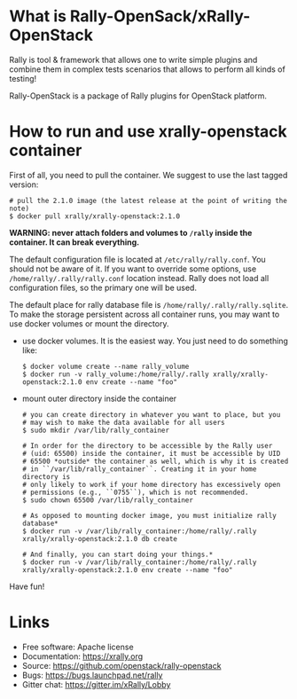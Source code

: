 # What is Rally-OpenSack/xRally-OpenStack

Rally is tool & framework that allows one to write simple plugins and combine
them in complex tests scenarios that allows to perform all kinds of testing!

Rally-OpenStack is a package of Rally plugins for OpenStack platform. 

# How to run and use xrally-openstack container

First of all, you need to pull the container. We suggest to use the last
tagged version:

    # pull the 2.1.0 image (the latest release at the point of writing the note)
    $ docker pull xrally/xrally-openstack:2.1.0

**WARNING: never attach folders and volumes to `/rally` inside the container. It can break everything.**

The default configuration file is located at `/etc/rally/rally.conf`. You
should not be aware of it. If you want to override some options, use
`/home/rally/.rally/rally.conf` location instead. Rally does not load all
configuration files, so the primary one will be used.

The default place for rally database file is `/home/rally/.rally/rally.sqlite`.
To make the storage persistent across all container runs, you may want to use
docker volumes or mount the directory.

* use docker volumes. It is the easiest way. You just need to do something like:

      $ docker volume create --name rally_volume
      $ docker run -v rally_volume:/home/rally/.rally xrally/xrally-openstack:2.1.0 env create --name "foo"

* mount outer directory inside the container

      # you can create directory in whatever you want to place, but you
      # may wish to make the data available for all users
      $ sudo mkdir /var/lib/rally_container
      
      # In order for the directory to be accessible by the Rally user
      # (uid: 65500) inside the container, it must be accessible by UID
      # 65500 *outside* the container as well, which is why it is created
      # in ``/var/lib/rally_container``. Creating it in your home directory is
      # only likely to work if your home directory has excessively open
      # permissions (e.g., ``0755``), which is not recommended.
      $ sudo chown 65500 /var/lib/rally_container

      # As opposed to mounting docker image, you must initialize rally database*
      $ docker run -v /var/lib/rally_container:/home/rally/.rally xrally/xrally-openstack:2.1.0 db create

      # And finally, you can start doing your things.*
      $ docker run -v /var/lib/rally_container:/home/rally/.rally xrally/xrally-openstack:2.1.0 env create --name "foo"

Have fun!

# Links

* Free software: Apache license
* Documentation: https://xrally.org
* Source: https://github.com/openstack/rally-openstack
* Bugs: https://bugs.launchpad.net/rally
* Gitter chat: https://gitter.im/xRally/Lobby
